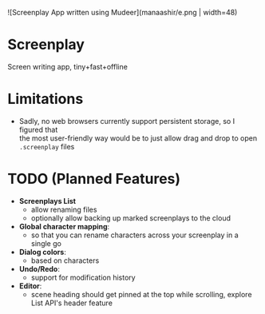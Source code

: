 ![Screenplay App written using Mudeer](manaashir/e.png | width=48)

# Screenplay
Screen writing app, tiny+fast+offline


# Limitations
* Sadly, no web browsers currently support persistent storage, so I figured that  
the most user-friendly way would be to just allow drag and drop to open ``.screenplay`` files

# TODO (Planned Features)
* **Screenplays List**
	* allow renaming files
	* optionally allow backing up marked screenplays to the cloud
* **Global character mapping**:
	* so that you can rename characters across your screenplay in a single go
* **Dialog colors**:
	* based on characters
* **Undo/Redo**:
	* support for modification history
* **Editor**:  
	* scene heading should get pinned at the top while scrolling, explore List API's header feature
